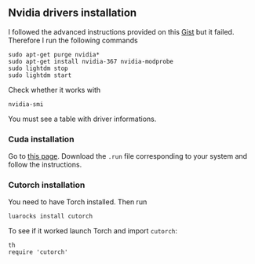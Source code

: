 ## Nvidia drivers installation

I followed the advanced instructions provided on this [Gist](https://gist.github.com/wangruohui/df039f0dc434d6486f5d4d098aa52d07) but it failed. Therefore I run the following commands

```
sudo apt-get purge nvidia*
sudo apt-get install nvidia-367 nvidia-modprobe
sudo lightdm stop
sudo lightdm start
```

Check whether it works with
```
nvidia-smi
```

You must see a table with driver informations.

### Cuda installation

Go to [this page](https://developer.nvidia.com/cuda-downloads). Download the `.run` file corresponding to your system and follow the instructions.

### Cutorch installation

You need to have Torch installed. Then run
```
luarocks install cutorch
```

To see if it worked launch Torch and import `cutorch`:
```
th
require 'cutorch'
```
